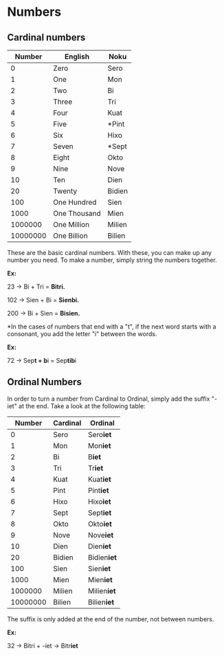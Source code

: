 # Numbers

## Cardinal numbers

| **Number** | **English** | **Noku** |
| --- | --- | --- |
| 0 | Zero | Sero |
| 1 | One | Mon |
| 2 | Two | Bi |
| 3 | Three | Tri |
| 4 | Four | Kuat |
| 5 | Five | \*Pint |
| 6 | Six | Hixo |
| 7 | Seven | \*Sept |
| 8 | Eight | Okto |
| 9 | Nine | Nove |
| 10 | Ten | Dien |
| 20 | Twenty | Bidien |
| 100 | One Hundred | Sien |
| 1000 | One Thousand | Mien |
| 1000000 | One Million | Milien |
| 10000000 | One Billion | Bilien |

These are the basic cardinal numbers. With these, you can make up any number you need. To make a number, simply string the numbers together.

**Ex:**

23 -\> Bi + Tri = **Bitri.**

102 -\> Sien + Bi = **Sienbi.**

200 -\> Bi + Sien = **Bisien.**

\*In the cases of numbers that end with a "t", if the next word starts with a consonant, you add the letter "i" between the words.

**Ex:**

72 -\> Sep**t + b**i = Sep**tib**i

## Ordinal Numbers

In order to turn a number from Cardinal to Ordinal, simply add the suffix "-iet" at the end. Take a look at the following table:

| **Number** | **Cardinal** | **Ordinal** |
| --- | --- | --- |
| 0 | Sero | Sero**iet** |
| 1 | Mon | Mon**iet** |
| 2 | Bi | B**iet** |
| 3 | Tri | Tr**iet** |
| 4 | Kuat | Kuat**iet** |
| 5 | Pint | Pint**iet** |
| 6 | Hixo | Hixo**iet** |
| 7 | Sept | Sept**iet** |
| 8 | Okto | Okto**iet** |
| 9 | Nove | Nove**iet** |
| 10 | Dien | Dien**iet** |
| 20 | Bidien | Bidien**iet** |
| 100 | Sien | Sien**iet** |
| 1000 | Mien | Mien**iet** |
| 1000000 | Milien | Milien**iet** |
| 10000000 | Bilien | Bilien**iet** |

The suffix is only added at the end of the number, not between numbers.

**Ex:**

32 -\> Bitri + -iet -\> Bitr**iet**